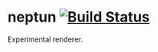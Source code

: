 # neptun [![Build Status](https://travis-ci.com/aytekaman/neptun.svg?token=Q25BaYufcqKSA3m8CpNs&branch=master)](https://travis-ci.com/aytekaman/neptun)
Experimental renderer.
